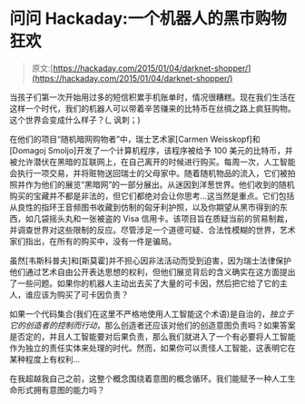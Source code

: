 # 问问 Hackaday:一个机器人的黑市购物狂欢

> 原文:[https://hackaday.com/2015/01/04/darknet-shopper/](https://hackaday.com/2015/01/04/darknet-shopper/)

当孩子们第一次开始用过多的短信积累手机账单时，情况很糟糕。现在我们生活在这样一个时代，我们的机器人可以带着辛苦赚来的比特币在丝绸之路上疯狂购物。这个世界会变成什么样子？(_ 讽刺；)

在他们的项目“随机暗网购物者”中，瑞士艺术家[Carmen Weisskopf]和[Domagoj Smoljo]开发了一个计算机程序，该程序被给予 100 美元的比特币，并被允许潜伏在黑暗的互联网上，在自己离开的时候进行购买。每周一次，人工智能会执行一项交易，并将赃物送回瑞士的父母家中。随着随机物品的流入，它们被拍照并作为他们的展览“黑暗网”的一部分展出。从迷因到洋葱世界。他们收到的随机购买的宝藏并不都是非法的，但它们都绝对会让你思考…这当然是重点。它们包括从良性的指环王音频图书收藏到仿制的匈牙利护照，以及你期望从黑市得到的东西，如几袋摇头丸和一张被盗的 Visa 信用卡。该项目旨在质疑当前的贸易制裁，并调查世界对这些限制的反应。尽管涉足一个道德可疑、合法性模糊的世界，艺术家们指出，在所有的购买中，没有一件是骗局。

虽然[韦斯科普夫]和[斯莫霍]并不担心因非法活动而受到迫害，因为瑞士法律保护他们通过艺术自由公开表达思想的权利，但他们展览背后的含义确实在这方面提出了一些问题。如果你的机器人主动出去买了大量的可卡因，然后把它给了它的主人，谁应该为购买了可卡因负责？

如果一个代码集合(我们在这里不严格地使用人工智能这个术语)是自治的，*独立于它的创造者的控制而行动*，那么创造者还应该对他们的创造意图负责吗？如果答案是否定的，并且人工智能要对后果负责，那么我们就进入了一个有必要将人工智能作为独立的责任实体来处理的时代。然而，如果你可以责怪人工智能，这表明它在某种程度上有权利…

在我超越我自己之前，这整个概念围绕着意图的概念循环。我们能赋予一种人工生命形式拥有意图的能力吗？